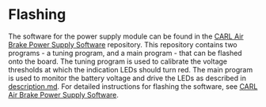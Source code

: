 # Flashing

The software for the power supply module can be found in the
[CARL Air Brake Power Supply Software][cab-psup-sw-repo] repository. This
repository contains two programs - a tuning program, and a main program - that
can be flashed onto the board. The tuning program is used to calibrate the
voltage thresholds at which the indication LEDs should turn red. The main
program is used to monitor the battery voltage and drive the LEDs as described
in [description.md][des]. For detailed instructions for flashing the software,
see [CARL Air Brake Power Supply Software][cab-psup-sw-repo].

[des]:              ./description.md

[cab-psup-sw-repo]: https://github.com/Kenneth-Goveas/CARL-Air-Brake-Power-Supply-Software
